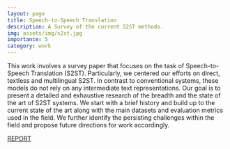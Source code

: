 ```yaml
---
layout: page
title: Speech-to-Speech Translation
description: A Survey of the current S2ST methods.
img: assets/img/s2st.jpg
importance: 5
category: work
---
```


This work involves a survey paper that focuses on the task of Speech-to-Speech Translation (S2ST). Particularly, we centered our efforts on direct, textless and multilingual S2ST. In contrast to conventional systems, these models do not rely on any intermediate text representations. Our goal is to present a detailed and exhaustive research of the breadth and the state of the art of S2ST systems. We start with a brief history and build up to the current state of the art along with the main datasets and evaluation metrics used in the field. We further identify the persisting challenges within the field and propose future directions for work accordingly.

[REPORT](https://drive.google.com/file/d/18JFoFnxrxXSH11Qh1ZFBpzekH3q4KGAw/view)
